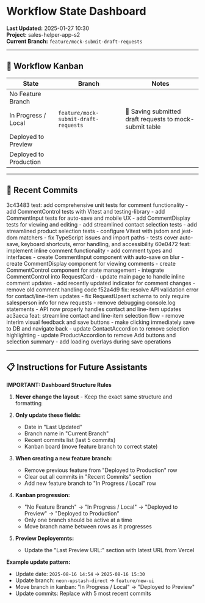 # Workflow State Dashboard

**Last Updated:** 2025-01-27 10:30  
**Project:** sales-helper-app-s2  
**Current Branch:** `feature/mock-submit-draft-requests`

---

## 🚦 Workflow Kanban

| State                  | Branch                | Notes                |
|-------------------------|-----------------------|----------------------|
| No Feature Branch       |                       |                      |
| In Progress / Local     | `feature/mock-submit-draft-requests` | 🔄 Saving submitted draft requests to mock-submit table |
| Deployed to Preview     |                       |                      |
| Deployed to Production  |                       |                      |

---

## 📝 Recent Commits
3c43483 test: add comprehensive unit tests for comment functionality - add CommentControl tests with Vitest and testing-library - add CommentInput tests for auto-save and mobile UX - add CommentDisplay tests for viewing and editing - add streamlined contact selection tests - add streamlined product selection tests - configure Vitest with jsdom and jest-dom matchers - fix TypeScript issues and import paths - tests cover auto-save, keyboard shortcuts, error handling, and accessibility
60e0472 feat: implement inline comment functionality - add comment types and interfaces - create CommentInput component with auto-save on blur - create CommentDisplay component for viewing comments - create CommentControl component for state management - integrate CommentControl into RequestCard - update main page to handle inline comment updates - add recently updated indicator for comment changes - remove old comment handling code
f52a4d9 fix: resolve API validation error for contact/line-item updates - fix RequestUpsert schema to only require salesperson info for new requests - remove debugging console.log statements - API now properly handles contact and line-item updates
ac3aeca feat: streamline contact and line-item selection flow - remove interim visual feedback and save buttons - make clicking immediately save to DB and navigate back - update ContactAccordion to remove selection highlighting - update ProductAccordion to remove Add buttons and selection summary - add loading overlays during save operations

---

## 📋 Instructions for Future Assistants

**IMPORTANT: Dashboard Structure Rules**

1. **Never change the layout** - Keep the exact same structure and formatting

2. **Only update these fields:**
   - Date in "Last Updated" 
   - Branch name in "Current Branch"
   - Recent commits list (last 5 commits)
   - Kanban board (move feature branch to correct state)

3. **When creating a new feature branch:**
   - Remove previous feature from "Deployed to Production" row
   - Clear out all commits in "Recent Commits" section
   - Add new feature branch to "In Progress / Local" row

4. **Kanban progression:**
   - "No Feature Branch" → "In Progress / Local" → "Deployed to Preview" → "Deployed to Production"
   - Only one branch should be active at a time
   - Move branch name between rows as it progresses

5. **Preview Deployemnts:**
   - Update the "Last Preview URL:" section with latest URL from Vercel


**Example update pattern:**
- Update date: `2025-08-16 14:54` → `2025-08-16 15:30`
- Update branch: `neon-upstash-direct` → `feature/new-ui`
- Move branch in kanban: "In Progress / Local" → "Deployed to Preview"
- Update commits: Replace with 5 most recent commits
